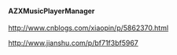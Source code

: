 #### AZXMusicPlayerManager

http://www.cnblogs.com/xiaopin/p/5862370.html

http://www.jianshu.com/p/bf71f3bf5967
